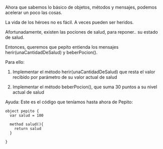 Ahora que sabemos lo básico de objetos, métodos y mensajes, podemos acelerar un poco las cosas.

La vida de los héroes no es fácil. A veces pueden ser heridos.

Afortunadamente, existen las pociones de salud, para reponer.. su estado de salud.

Entonces, queremos que pepito entienda los mensajes herir(unaCantidadDeSalud) y beberPocion().

Para ello:

1) Implementar el método herir(unaCantidadDeSalud) que resta el valor recibido por parámetro de su valor actual de salud

2) Implementar el método beberPocion(), que suma 30 puntos a su nivel actual de salud

Ayuda: Este es el código que teníamos hasta ahora de Pepito:

```
object pepito {
  var salud = 100
  
  method salud(){ 
    return salud
  }
  
}
```